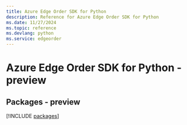 ```yaml
---
title: Azure Edge Order SDK for Python
description: Reference for Azure Edge Order SDK for Python
ms.date: 11/27/2024
ms.topic: reference
ms.devlang: python
ms.service: edgeorder
---
```

# Azure Edge Order SDK for Python - preview
## Packages - preview
[!INCLUDE [packages](edge-order-index.md)]